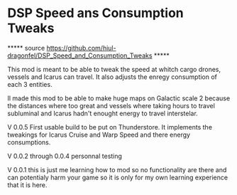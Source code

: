 # DSP Speed ans Consumption Tweaks

***** source https://github.com/hiul-dragonfel/DSP_Speed_and_Consumption_Tweaks *****



This mod is meant to be able to tweak the speed at whitch cargo drones, vessels and Icarus can travel.
It also adjusts the enregy consumption of each 3 entities.


Il made this mod to be able to make huge maps on Galactic scale 2 because the distances where too great and vessels where taking hours to travel subluminal and Icarus hadn't enought energy to travel interstelar.


V 0.0.5 First usable build to be put on Thunderstore. It implements the tweakings for Icarus Cruise and Warp Speed and there energy consumptions.

V 0.0.2 through 0.0.4 personnal testing

V 0.0.1 this is just me learning how to mod so no functionality are there and can potentialy harm your game so it is only for my own learning experience that it is here.